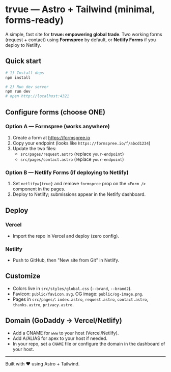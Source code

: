 # trvue — Astro + Tailwind (minimal, forms-ready)

A simple, fast site for **trvue: empowering global trade**. Two working forms (request + contact) using **Formspree** by default, or **Netlify Forms** if you deploy to Netlify.

## Quick start

```bash
# 1) Install deps
npm install

# 2) Run dev server
npm run dev
# open http://localhost:4321
```

## Configure forms (choose ONE)

### Option A — Formspree (works anywhere)
1. Create a form at https://formspree.io
2. Copy your endpoint (looks like `https://formspree.io/f/abcd1234`)
3. Update the two files:
   - `src/pages/request.astro` (replace `your-endpoint`)
   - `src/pages/contact.astro` (replace `your-endpoint`)

### Option B — Netlify Forms (if deploying to Netlify)
1. Set `netlify={true}` and remove `formspree` prop on the `<Form />` component in the pages.
2. Deploy to Netlify; submissions appear in the Netlify dashboard.

## Deploy

### Vercel
- Import the repo in Vercel and deploy (zero config).

### Netlify
- Push to GitHub, then "New site from Git" in Netlify.

## Customize
- Colors live in `src/styles/global.css` (`--brand`, `--brand2`).
- Favicon: `public/favicon.svg`. OG image: `public/og-image.png`.
- Pages in `src/pages/`: `index.astro`, `request.astro`, `contact.astro`, `thanks.astro`, `privacy.astro`.

## Domain (GoDaddy → Vercel/Netlify)
- Add a CNAME for `www` to your host (Vercel/Netlify).
- Add A/ALIAS for apex to your host if needed.
- In your repo, set a `CNAME` file or configure the domain in the dashboard of your host.

---

Built with ❤️ using Astro + Tailwind.
